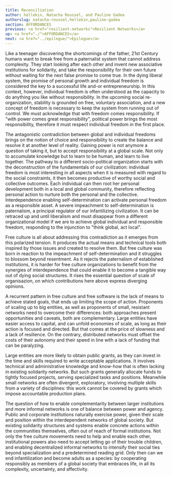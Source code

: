 ```yaml
---
title: Reconciliation
author: hellekin, Natacha Roussel, and Pauline Gadea
authorslug: natacha-roussel,hellekin,pauline-gadea
section: AFFORDANCES
previous: <a href="resilient-networks">Resilient Networks</a>
up: <a href="./">AFFORDANCES</a>
next: <a href="../epilogue/">Epilogue</a>
---
```


Like a teenager discovering the shortcomings of the father, 21st
Century humans want to break free from a paternalist system that
cannot address complexity. They start looking after each other and
invent new associative institutions for solidarity, and take the
responsibility for their own future without waiting for the next false
promise to come true. In the dying liberal system, the promise of
personal growth and individual freedom is considered the key to a
successful life and-or entrepreneurship. In this context, however,
individual freedom is often understood as the capacity to do anything
you like without responsibility. In the upcoming social
re-organization, stability is grounded on free, voluntary association,
and a new concept of freedom is necessary to keep the system from
running out of control. We must acknowledge that with freedom comes
responsibility. If "with power comes great responsibility", political
power brings the most responsibility, therefore it must respect
individual freedom in the first place.

The antagonistic contradiction between global and individual freedoms
brings on the notion of choice and responsibility to create the
balance and resolve it at another level of reality. Gaining power is
not anymore a question of taking it, but to accept responsibility at a
global scale. Not only to accumulate knowledge but to learn to be
human, and learn to live together. The pathway to a different
socio-political organization starts with the deconstruction of the
fundamentals of our civilization: individual freedom is most
interesting in all aspects when it is measured with regard to the
social constraints, it then becomes productive of worthy social and
collective outcomes. Each individual can then root her personal
development both in a local and global community, therefore reflecting
personal action to nurture both the personal and the
collective. Interdependence enabling self-determination can activate
personal freedom as a responsible asset. A severe impeachment to
self-determination is paternalism, a principal regulator of our
infantilizing civilization. It can be retraced up and until liberalism
and must disappear from a different organizational model if we are to
achieve global individual and responsible freedom, responding to the
injunction to "think global, act local".

Free culture is all about addressing this contradiction as it emerges
from this polarized tension. It produces the actual means and
technical tools both inspired by those issues and created to resolve
them. But free culture was born in reaction to the impeachment of
self-determination and it struggles to blossom beyond resentment. As
it rejects the paternalism of established institutions, it is harder
for free culture organizations to benefit from the synergies of
interdependence that could enable it to become a tangible way out of
dying social structures. It rises the essential question of scale of
organisazion, on which contributions here above express diverging
opinions.

A recurrent pattern in free culture and free software is the lack of
means to achieve stated goals, that ends up limiting the scope of
action. Proponents of scaling up to big entities, as well as
proponents of small, resistant networks need to overcome their
differences: both approaches present opportunities and caveats, both
are complementary. Large entities have easier access to capital, and
can unfold economies of scale, as long as their action is focused and
directed. But that comes at the price of slowness and a lack of
resilience. On the contrary, distributed networks must offset the
costs of their autonomy and their speed in line with a lack of funding
that can be paralyzing.

Large entities are more likely to obtain public grants, as they can
invest in the time and skills required to write acceptable
applications. It involves technical and administrative knowledge and
know-how that is often lacking in existing solidarity networks. But
such grants generally allocate funds to tightly focused projects,
serving specialized tasks and positions. Meanwhile small networks are
often divergent, exploratory, involving multiple skills from a variety
of disciplines: this work cannot be covered by grants which impose
accountable production plans.

The question of how to enable complementarity between larger
institutions and more informal networks is one of balance between
power and agency. Public and corporate institutions naturally exercise
power, given their scale and position within the interdependent
networks of global society. But existing solidarity structures and
systems enable concrete actions within the communities themselves,
often out of reach of formal institutions. Not only the free culture
movements need to help and enable each other, institutional powers
also need to accept letting go of their trouble children, and enabling
decentralized informal networks to intensify their social ties beyond
specialization and a predetermined reading grid. Only then can we end
infantilization and become adults as a species: by cooperating
responsibly as members of a global society that embraces life, in all
its complexity, uncertainty, and affectivity.
